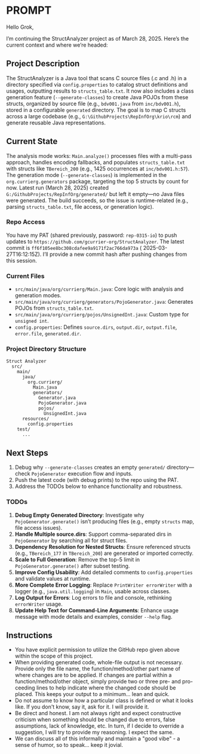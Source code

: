 # PROMPT

Hello Grok,

I’m continuing the StructAnalyzer project as of March 28, 2025. Here’s the current context and where we’re headed:

## Project Description

The StructAnalyzer is a Java tool that scans C source files (.c and .h) in a directory specified via `config.properties`
to catalog struct definitions and usages, outputting results to `structs_table.txt`. It now also includes a class
generation feature (`--generate-classes`) to create Java POJOs from these structs, organized by source file (e.g.,
`bdv001.java` from `inc/bdv001.h`), stored in a configurable `generated` directory. The goal is to map C structs across
a large codebase (e.g., `G:\GithubProjects\RepInfOrg\krio\rcm`) and generate reusable Java representations.

## Current State

The analysis mode works: `Main.analyze()` processes files with a multi-pass approach, handles encoding fallbacks, and
populates `structs_table.txt` with structs like `TBereich_200` (e.g., 1425 occurrences at `inc/bdv001.h:57`). The
generation mode (`--generate-classes`) is implemented in the `org.currierg.generators` package, targeting the top 5
structs by count for now. Latest run (March 28, 2025) created `G:/GithubProjects/RepInfOrg/generated/` but left it
empty—no Java files were generated. The build succeeds, so the issue is runtime-related (e.g., parsing
`structs_table.txt`, file access, or generation logic).

### Repo Access

You have my PAT (shared previously, password: `rep-0315-io`) to push updates to
`https://github.com/gcurrier-org/StructAnalyzer`. The latest commit is `ff6f105ee8bc308cdafee9a9171f2ac766da973a` (
2025-03-27T16:12:15Z). I’ll provide a new commit hash after pushing changes from this session.

### Current Files

- `src/main/java/org/currierg/Main.java`: Core logic with analysis and generation modes.
- `src/main/java/org/currierg/generators/PojoGenerator.java`: Generates POJOs from `structs_table.txt`.
- `src/main/java/org/currierg/pojos/UnsignedInt.java`: Custom type for `unsigned int`.
- `config.properties`: Defines `source.dirs`, `output.dir`, `output.file`, `error.file`, `generated.dir`.

### Project Directory Structure

```Plain Text
Struct Analyzer
  src/
    main/
      java/
        org.currierg/
          Main.java
          generators/
            Generator.java
            PojoGenerator.java
            pojos/
              UnsignedInt.java
      resources/
        config.properties
    test/
      ...
```

## Next Steps

1. Debug why `--generate-classes` creates an empty `generated/` directory—check `PojoGenerator` execution flow and
   inputs.
2. Push the latest code (with debug prints) to the repo using the PAT.
3. Address the TODOs below to enhance functionality and robustness.

### TODOs

1. **Debug Empty Generated Directory**: Investigate why `PojoGenerator.generate()` isn’t producing files (e.g., empty
   `structs` map, file access issues).
2. **Handle Multiple source.dirs**: Support comma-separated dirs in `PojoGenerator` by searching all for struct files.
3. **Dependency Resolution for Nested Structs**: Ensure referenced structs (e.g., `TBereich_177` in `TBereich_200`) are
   generated or imported correctly.
4. **Scale to Full Generation**: Remove the top-5 limit in `PojoGenerator.generate()` after subset testing.
5. **Improve Config Usability**: Add detailed comments to `config.properties` and validate values at runtime.
6. **More Complete Error Logging**: Replace `PrintWriter errorWriter` with a logger (e.g., `java.util.logging`) in
   `Main`, usable across classes.
7. **Log Output for Errors**: Log errors to file and console, rethinking `errorWriter` usage.
8. **Update Help Text for Command-Line Arguments**: Enhance usage message with mode details and examples, consider
   `--help` flag.

## Instructions

- You have explicit permission to utilize the GitHub repo given above within the scope of this project.
- When providing generated code, whole-file output is not necessary. Provide only the file name, the
  function/method/other part name of where changes are to be applied. If changes are partial within a
  function/method/other object, simply provide two or three pre- and pro-ceeding lines to help indicate where the
  changed code should be placed. This keeps your output to a minimum... lean and quick.
- Do not assume to know how a particular class is defined or what it looks like. If you don't know, say it, ask for it.
  I will provide it.
- Be direct and honest. I am not always right and expect constructive criticism when something should be changed due to
  errors, false assumptions, lack of knowledge, etc. In turn, if I decide to override a suggestion, I will try to
  provide my reasoning. I expect the same.
- We can discuss all of this informally and maintain a "good vibe" - a sense of humor, so to speak... keep it jovial.
